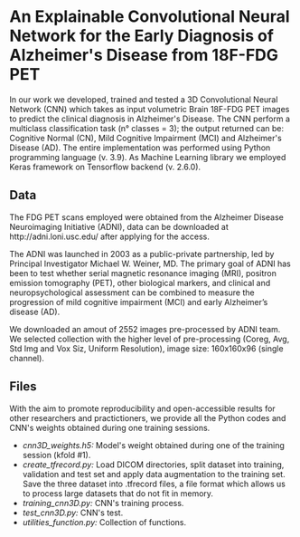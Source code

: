 <h1> An Explainable Convolutional Neural Network for the Early Diagnosis of Alzheimer's Disease from 18F-FDG PET </h1>

In our work we developed, trained and tested a 3D Convolutional Neural Network (CNN) which takes as input volumetric Brain 18F-FDG PET images to predict the clinical diagnosis in Alzheimer's Disease. The CNN perform a multiclass classification task (n° classes = 3); the output returned can be: Cognitive Normal (CN), Mild Cognitive Impairment (MCI) and Alzheimer's Disease (AD).
The entire implementation was performed using Python programming language (v. 3.9). As Machine Learning library we employed Keras framework on Tensorflow backend (v. 2.6.0).

<h2> Data </h2> 
The FDG PET scans employed were obtained from the Alzheimer Disease Neuroimaging Initiative (ADNI), data can be downloaded at http://adni.loni.usc.edu/ after applying for the access.

The ADNI was launched in 2003 as a public-private partnership, led by Principal Investigator Michael W. Weiner, MD. The primary goal of ADNI has been to test whether serial magnetic resonance imaging (MRI), positron emission tomography (PET), other biological markers, and clinical and neuropsychological assessment can be combined to measure the progression of mild cognitive impairment (MCI) and early Alzheimer’s disease (AD).

We downloaded an amout of 2552 images pre-processed by ADNI team. We selected collection with the higher level of pre-processing (Coreg, Avg, Std Img and Vox Siz, Uniform Resolution), image size: 160x160x96 (single channel).

<h2> Files </h2> 
With the aim to promote reproducibility and open-accessible results for other researchers and practictioners, we provide all the Python codes and CNN's weights obtained during one training sessions.
<ul>
  <li><em>cnn3D_weights.h5:</em> Model's weight obtained during one of the training session (kfold #1).</li>
  <li><em>create_tfrecord.py:</em> Load DICOM directories, split dataset into training, validation and test set and apply data augmentation to the training set. Save the three dataset into .tfrecord files, a file format which allows us to process large datasets that do not fit in memory.</li> 
  <li><em>training_cnn3D.py:</em> CNN's training process.</li>
  <li><em>test_cnn3D.py:</em> CNN's test.</li>
  <li><em>utilities_function.py:</em> Collection of functions. </li>
</ul>
